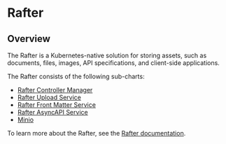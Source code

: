 # Rafter

## Overview

The Rafter is a Kubernetes-native solution for storing assets, such as documents, files, images, API specifications, and client-side applications.

The Rafter consists of the following sub-charts:

- [Rafter Controller Manager](charts/controller-manager/README.md)
- [Rafter Upload Service](charts/upload-service/README.md)
- [Rafter Front Matter Service](charts/frontmatter-service/README.md)
- [Rafter AsyncAPI Service](charts/asyncapi-service/README.md)
- [Minio](./charts/minio/README.md)

To learn more about the Rafter, see the [Rafter documentation](https://kyma-project.io/docs/components/asset-store).
